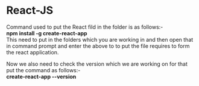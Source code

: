 # React-JS

Command used to put the React fild in the folder is as follows:-<br>
  <b>npm install -g create-react-app</b>
<br>This need to put in the folders which you are working in and then open that in command prompt and enter the above to to put the file requires to form the react application.

Now we also need to check the version which we are working on for that put the command as follows:-<br>
  <b>create-react-app --version</b>
 
  
